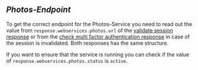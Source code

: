 *Photos-Endpoint*
----
  To get the correct endpoint for the Photos-Service you need to read out the value from `response.webservices.photos.url` of the [validate session response](../../../services/account/validate-session.md) or from the [check multi factor authentication response](../../../services/account/check-mfa.md) in case of the session is invalidated. Both responses has the same structure.
  
  If you want to ensure that the service is running you can check if the value of `response.webservices.photos.status` is `active`.